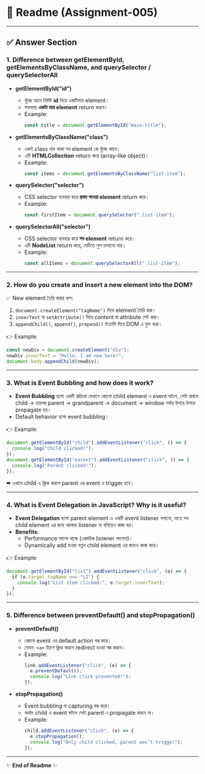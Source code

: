 # 📘 Readme (Assignment-005)

---

## ✅ Answer Section

### 1. Difference between **getElementById, getElementsByClassName, and querySelector / querySelectorAll**

- **getElementById("id")**

  - খুঁজে আনে নির্দিষ্ট **id** দিয়ে একটিমাত্র element।
  - সবসময় **একটা মাত্র element** return করবে।
  - Example:
    ```js
    const title = document.getElementById("main-title");
    ```

- **getElementsByClassName("class")**

  - একই class নাম থাকা সব element কে খুঁজে আনে।
  - এটি **HTMLCollection** return করে (array-like object)।
  - Example:
    ```js
    const items = document.getElementsByClassName("list-item");
    ```

- **querySelector("selector")**

  - CSS selector ব্যবহার করে **প্রথম পাওয়া element** return করে।
  - Example:
    ```js
    const firstItem = document.querySelector(".list-item");
    ```

- **querySelectorAll("selector")**
  - CSS selector ব্যবহার করে **সব element** return করে।
  - এটি **NodeList** return করে, যেটিতে লুপ চালানো যায়।
  - Example:
    ```js
    const allItems = document.querySelectorAll(".list-item");
    ```

---

### 2. How do you create and insert a new element into the DOM?

✅ New element তৈরি করার ধাপ:

1. `document.createElement("tagName")` দিয়ে element তৈরি করা।
2. `innerText` বা `setAttribute()` দিয়ে content বা attribute সেট করা।
3. `appendChild()`, `append()`, `prepend()` ইত্যাদি দিয়ে DOM এ যুক্ত করা।

👉 Example:

```js
const newDiv = document.createElement("div");
newDiv.innerText = "Hello, I am new here!";
document.body.appendChild(newDiv);
```

---

### 3. What is Event Bubbling and how does it work?

- **Event Bubbling** হলো একটি প্রক্রিয়া যেখানে কোনো child element এ event ঘটলে, সেটা প্রথমে child → তারপর parent → grandparent → document → window পর্যন্ত উপরে উপরে propagate হয়।
- Default behavior হলো event bubbling।

👉 Example:

```js
document.getElementById("child").addEventListener("click", () => {
  console.log("Child clicked!");
});
document.getElementById("parent").addEventListener("click", () => {
  console.log("Parent clicked!");
});
```

➡ এখানে child এ ক্লিক করলে parent এর event ও trigger হবে।

---

### 4. What is Event Delegation in JavaScript? Why is it useful?

- **Event Delegation** হলো parent element এ একটি event listener বসানো, যাতে সব child element এর জন্য আলাদা listener না বসিয়েও কাজ হয়।
- **Benefits**:
  - Performance ভালো থাকে (একাধিক listener লাগেনা)।
  - Dynamically add হওয়া নতুন child element এর জন্যও কাজ করে।

👉 Example:

```js
document.getElementById("list").addEventListener("click", (e) => {
  if (e.target.tagName === "LI") {
    console.log("List item clicked:", e.target.innerText);
  }
});
```

---

### 5. Difference between **preventDefault() and stopPropagation()**

- **preventDefault()**

  - কোনো event এর default action বন্ধ করে।
  - যেমন: `<a>` ট্যাগে ক্লিক করলে redirect হওয়া বন্ধ করবে।
  - Example:
    ```js
    link.addEventListener("click", (e) => {
      e.preventDefault();
      console.log("Link click prevented!");
    });
    ```

- **stopPropagation()**
  - Event bubbling বা capturing বন্ধ করে।
  - অর্থাৎ child এ event ঘটলে সেটা parent এ propagate করবে না।
  - Example:
    ```js
    child.addEventListener("click", (e) => {
      e.stopPropagation();
      console.log("Only child clicked, parent won’t trigger");
    });
    ```

---

✨ **End of Readme** ✨
